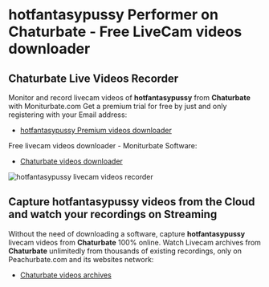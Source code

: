 # hotfantasypussy Performer on Chaturbate - Free LiveCam videos downloader

## Chaturbate Live Videos Recorder

Monitor and record livecam videos of **hotfantasypussy** from **Chaturbate** with Moniturbate.com
Get a premium trial for free by just and only registering with your Email address:
* [hotfantasypussy Premium videos downloader](https://moniturbate.com/request-demo-licence-key.html)

Free livecam videos downloader - Moniturbate Software:
* [Chaturbate videos downloader](https://moniturbate.com/moniturbate-download-software.html)

![hotfantasypussy livecam videos recorder](https://peachurnet.com/templates/moniturbate-software.png)


## Capture hotfantasypussy videos from the Cloud and watch your recordings on Streaming

Without the need of downloading a software, capture **hotfantasypussy** livecam videos from **Chaturbate** 100% online.
Watch Livecam archives from **Chaturbate** unlimitedly from thousands of existing recordings, only on Peachurbate.com and its websites network:
* [Chaturbate videos archives](https://peachurnet.com/)